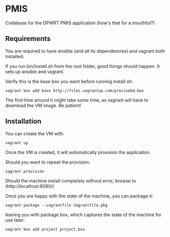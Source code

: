 PMIS
====

Codebase for the DPWRT PMIS application (how's that for a mouthful?)

Requirements
------------

You are required to have ansible (and all its dependencies) and vagrant both
installed.

If you run bin/install.sh from the root folder, good things should happen.
It sets up ansible and vagrant.

Verify this is the base box you want before running install.sh:

    vagrant box add base http://files.vagrantup.com/precise64.box

The first time around it might take some time, as vagrant will have to
download the VM image. Be patient!

Installation
------------------

You can create the VM with:

    vagrant up

Once the VM is created, it will automatically provision the application.

Should you want to repeat the provision:

    vagrant provision

Should the machine install completely without error, browse to (http://localhost:8080/)

Once you are happy with the state of the machine, you can package it:

    vagrant package --vagrantfile Vagrantfile.pkg

leaving you with package.box, which captures the state of the machine for use later:

    vagrant box add project project.box
